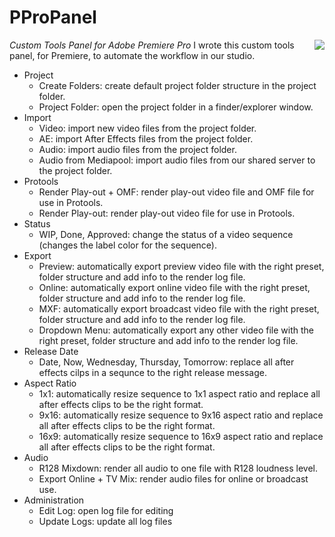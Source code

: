 # PProPanel
*Custom Tools Panel for Adobe Premiere Pro*
<img align="right" src="https://creatoratnight.com/github/PProPanel.png">
I wrote this custom tools panel, for Premiere, to automate the workflow in our studio.

- Project
  - Create Folders: create default project folder structure in the project folder.
  - Project Folder: open the project folder in a finder/explorer window.
- Import
  - Video: import new video files from the project folder.
  - AE: import After Effects files from the project folder.
  - Audio: import audio files from the project folder.
  - Audio from Mediapool: import audio files from our shared server to the project folder.
- Protools
  - Render Play-out + OMF: render play-out video file and OMF file for use in Protools.
  - Render Play-out: render play-out video file for use in Protools.
- Status
  - WIP, Done, Approved: change the status of a video sequence (changes the label color for the sequence).
- Export
  - Preview: automatically export preview video file with the right preset, folder structure and add info to the render log file.
  - Online: automatically export online video file with the right preset, folder structure and add info to the render log file.
  - MXF: automatically export broadcast video file with the right preset, folder structure and add info to the render log file.
  - Dropdown Menu: automatically export any other video file with the right preset, folder structure and add info to the render log file.
- Release Date
  - Date, Now, Wednesday, Thursday, Tomorrow: replace all after effects cilps in a sequnce to the right release message.
- Aspect Ratio
  - 1x1: automatically resize sequence to 1x1 aspect ratio and replace all after effects clips to be the right format.
  - 9x16: automatically resize sequence to 9x16 aspect ratio and replace all after effects clips to be the right format.
  - 16x9: automatically resize sequence to 16x9 aspect ratio and replace all after effects clips to be the right format.
- Audio
  - R128 Mixdown: render all audio to one file with R128 loudness level.
  - Export Online + TV Mix: render audio files for online or broadcast use.
- Administration
  - Edit Log: open log file for editing
  - Update Logs: update all log files
